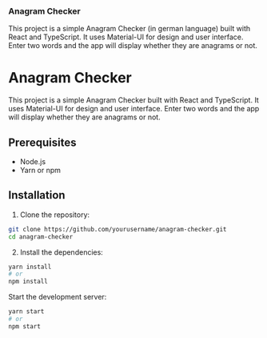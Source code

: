 ### Anagram Checker

This project is a simple Anagram Checker (in german language) built with React and TypeScript. It uses Material-UI for design and user interface. Enter two words and the app will display whether they are anagrams or not. 

# Anagram Checker

This project is a simple Anagram Checker built with React and TypeScript. It uses Material-UI for design and user interface. Enter two words and the app will display whether they are anagrams or not.

## Prerequisites

- Node.js
- Yarn or npm

## Installation

1. Clone the repository:

```bash
git clone https://github.com/yourusername/anagram-checker.git
cd anagram-checker
```

2. Install the dependencies:

```bash
yarn install
# or
npm install
```

Start the development server:

```bash
yarn start
# or
npm start
```
